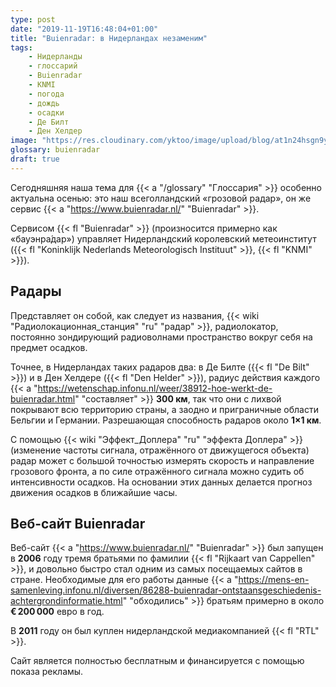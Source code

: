 ```yaml
---
type: post
date: "2019-11-19T16:48:04+01:00"
title: "Buienradar: в Нидерландах незаменим"
tags:
    - Нидерланды
    - глоссарий
    - Buienradar
    - KNMI
    - погода
    - дождь
    - осадки
    - Де Билт
    - Ден Хелдер
image: "https://res.cloudinary.com/yktoo/image/upload/blog/at1n24hsgn9yx9xhf5ga.jpg"
glossary: buienradar
draft: true
---
```


Сегодняшняя наша тема для {{< a "/glossary" "Глоссария" >}} особенно актуальна осенью: это наш всеголландский «грозовой радар», он же сервис {{< a "https://www.buienradar.nl/" "Buienradar" >}}.

<!--more-->

Сервисом {{< fl "Buienradar" >}} (произносится примерно как «бауэнра́дар») управляет Нидерландский королевский метеоинститут ({{< fl "Koninklijk Nederlands Meteorologisch Instituut" >}}, {{< fl "KNMI" >}}).

## Радары

Представляет он собой, как следует из названия, {{< wiki "Радиолокационная_станция" "ru" "радар" >}}, радиолокатор, постоянно зондирующий радиоволнами пространство вокруг себя на предмет осадков.

Точнее, в Нидерландах таких радаров два: в Де Билте ({{< fl "De Bilt" >}}) и в Ден Хелдере ({{< fl "Den Helder" >}}), радиус действия каждого {{< a "https://wetenschap.infonu.nl/weer/38912-hoe-werkt-de-buienradar.html" "составляет" >}} **300 км**, так что они с лихвой покрывают всю территорию страны, а заодно и приграничные области Бельгии и Германии. Разрешающая способность радаров около **1×1 км**.

С помощью {{< wiki "Эффект_Доплера" "ru" "эффекта Доплера" >}} (изменение частоты сигнала, отражённого от движущегося объекта) радар может с большой точностью измерять скорость и направление грозового фронта, а по силе отражённого сигнала можно судить об интенсивности осадков. На основании этих данных делается прогноз движения осадков в ближайшие часы.

## Веб-сайт Buienradar

Веб-сайт {{< a "https://www.buienradar.nl/" "Buienradar" >}} был запущен в **2006** году тремя братьями по фамилии {{< fl "Rijkaart van Cappellen" >}}, и довольно быстро стал одним из самых посещаемых сайтов в стране. Необходимые для его работы данные {{< a "https://mens-en-samenleving.infonu.nl/diversen/86288-buienradar-ontstaansgeschiedenis-achtergrondinformatie.html" "обходились" >}} братьям примерно в около **€ 200 000** евро в год.

В **2011** году он был куплен нидерландской медиакомпанией {{< fl "RTL" >}}.

Сайт является полностью бесплатным и финансируется с помощью показа рекламы.